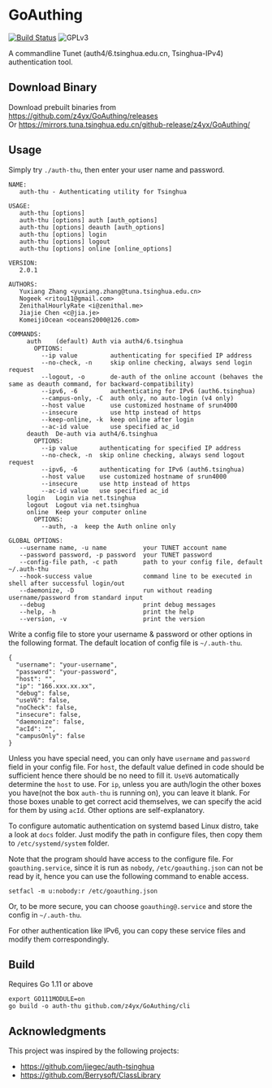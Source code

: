 # GoAuthing

[![Build Status](https://travis-ci.org/z4yx/GoAuthing.svg?branch=master)](https://travis-ci.org/z4yx/GoAuthing)
![GPLv3](https://img.shields.io/badge/license-GPLv3-blue.svg)

A commandline Tunet (auth4/6.tsinghua.edu.cn, Tsinghua-IPv4) authentication tool.

## Download Binary

Download prebuilt binaries from https://github.com/z4yx/GoAuthing/releases  
Or https://mirrors.tuna.tsinghua.edu.cn/github-release/z4yx/GoAuthing/

## Usage

Simply try `./auth-thu`, then enter your user name and password.

```
NAME:
   auth-thu - Authenticating utility for Tsinghua

USAGE:
   auth-thu [options]
   auth-thu [options] auth [auth_options]
   auth-thu [options] deauth [auth_options]
   auth-thu [options] login
   auth-thu [options] logout
   auth-thu [options] online [online_options]

VERSION:
   2.0.1

AUTHORS:
   Yuxiang Zhang <yuxiang.zhang@tuna.tsinghua.edu.cn>
   Nogeek <ritou11@gmail.com>
   ZenithalHourlyRate <i@zenithal.me>
   Jiajie Chen <c@jia.je>
   KomeijiOcean <oceans2000@126.com>

COMMANDS:
     auth    (default) Auth via auth4/6.tsinghua
       OPTIONS:
         --ip value         authenticating for specified IP address
         --no-check, -n     skip online checking, always send login request
         --logout, -o       de-auth of the online account (behaves the same as deauth command, for backward-compatibility)
         --ipv6, -6         authenticating for IPv6 (auth6.tsinghua)
         --campus-only, -C  auth only, no auto-login (v4 only)
         --host value       use customized hostname of srun4000
         --insecure         use http instead of https
         --keep-online, -k  keep online after login
         --ac-id value      use specified ac_id
     deauth  De-auth via auth4/6.tsinghua
       OPTIONS:
         --ip value      authenticating for specified IP address
         --no-check, -n  skip online checking, always send logout request
         --ipv6, -6      authenticating for IPv6 (auth6.tsinghua)
         --host value    use customized hostname of srun4000
         --insecure      use http instead of https
         --ac-id value   use specified ac_id
     login   Login via net.tsinghua
     logout  Logout via net.tsinghua
     online  Keep your computer online
       OPTIONS:
         --auth, -a  keep the Auth online only

GLOBAL OPTIONS:
   --username name, -u name          your TUNET account name
   --password password, -p password  your TUNET password
   --config-file path, -c path       path to your config file, default ~/.auth-thu
   --hook-success value              command line to be executed in shell after successful login/out
   --daemonize, -D                   run without reading username/password from standard input
   --debug                           print debug messages
   --help, -h                        print the help
   --version, -v                     print the version
```

Write a config file to store your username & password or other options in the following format.
The default location of config file is `~/.auth-thu`.

```
{
  "username": "your-username",
  "password": "your-password",
  "host": "",
  "ip": "166.xxx.xx.xx",
  "debug": false,
  "useV6": false,
  "noCheck": false,
  "insecure": false,
  "daemonize": false,
  "acId": "",
  "campusOnly": false
}
```

Unless you have special need, you can only have `username` and `password` field in your config file. For `host`, the default value defined in code should be sufficient hence there should be no need to fill it. `UseV6` automatically determine the `host` to use. For `ip`, unless you are auth/login the other boxes you have(not the box `auth-thu` is running on), you can leave it blank. For those boxes unable to get correct acid themselves, we can specify the acid for them by using `acId`. Other options are self-explanatory.

To configure automatic authentication on systemd based Linux distro, take a look at `docs` folder. Just modify the path in configure files, then copy them to `/etc/systemd/system` folder.

Note that the program should have access to the configure file. For `goauthing.service`, since it is run as `nobody`, `/etc/goauthing.json` can not be read by it, hence you can use the following command to enable access.

```
setfacl -m u:nobody:r /etc/goauthing.json
```

Or, to be more secure, you can choose `goauthing@.service` and store the config in `~/.auth-thu`.

For other authentication like IPv6, you can copy these service files and modify them correspondingly.

## Build

Requires Go 1.11 or above

```
export GO111MODULE=on
go build -o auth-thu github.com/z4yx/GoAuthing/cli
```

## Acknowledgments

This project was inspired by the following projects:

- https://github.com/jiegec/auth-tsinghua
- https://github.com/Berrysoft/ClassLibrary
